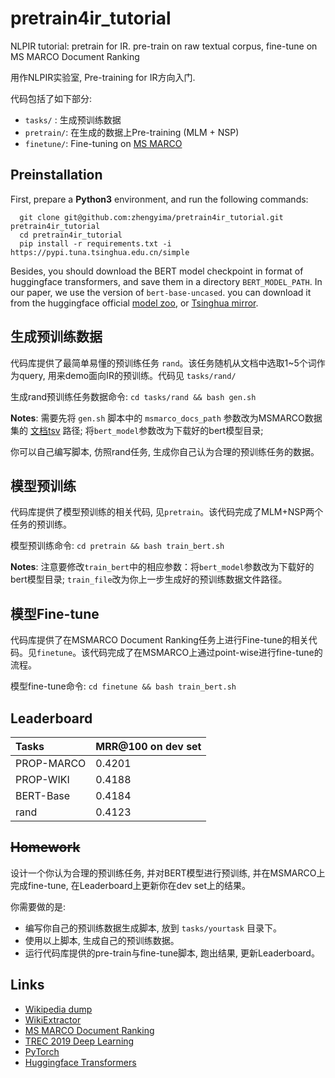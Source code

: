 # pretrain4ir_tutorial
NLPIR tutorial: pretrain for IR. pre-train on raw textual corpus, fine-tune on MS MARCO Document Ranking

用作NLPIR实验室, Pre-training for IR方向入门.

代码包括了如下部分:
- ```tasks/``` : 生成预训练数据  
- ```pretrain/```: 在生成的数据上Pre-training (MLM + NSP) 
- ```finetune/```: Fine-tuning on [MS MARCO](https://github.com/microsoft/MSMARCO-Document-Ranking)


## Preinstallation

First, prepare a **Python3** environment, and run the following commands:
```
  git clone git@github.com:zhengyima/pretrain4ir_tutorial.git pretrain4ir_tutorial
  cd pretrain4ir_tutorial
  pip install -r requirements.txt -i https://pypi.tuna.tsinghua.edu.cn/simple
```

Besides, you should download the BERT model checkpoint in format of huggingface transformers, and save them in a directory ```BERT_MODEL_PATH```. In our paper, we use the version of ```bert-base-uncased```. you can download it from the huggingface official [model zoo](https://huggingface.co/bert-base-uncased/tree/main), or [Tsinghua mirror](https://mirrors.tuna.tsinghua.edu.cn/hugging-face-models/).

## 生成预训练数据

代码库提供了最简单易懂的预训练任务 ```rand```。该任务随机从文档中选取1~5个词作为query, 用来demo面向IR的预训练。代码见 ```tasks/rand/``` 

生成rand预训练任务数据命令:
```cd tasks/rand && bash gen.sh```

**Notes**: 需要先将 ```gen.sh``` 脚本中的 ```msmarco_docs_path``` 参数改为MSMARCO数据集的 [文档tsv](https://msmarco.blob.core.windows.net/msmarcoranking/msmarco-docs.tsv.gz) 路径; 将```bert_model```参数改为下载好的bert模型目录; 

你可以自己编写脚本, 仿照rand任务, 生成你自己认为合理的预训练任务的数据。

## 模型预训练

代码库提供了模型预训练的相关代码, 见```pretrain```。该代码完成了MLM+NSP两个任务的预训练。

模型预训练命令:
```cd pretrain && bash train_bert.sh```

**Notes**: 注意要修改```train_bert```中的相应参数：将```bert_model```参数改为下载好的bert模型目录;  ```train_file```改为你上一步生成好的预训练数据文件路径。

## 模型Fine-tune

代码库提供了在MSMARCO Document Ranking任务上进行Fine-tune的相关代码。见```finetune```。该代码完成了在MSMARCO上通过point-wise进行fine-tune的流程。

模型fine-tune命令:
```cd finetune && bash train_bert.sh```

## Leaderboard

| Tasks | MRR@100 on dev set | 
| :---------------- | :---------------|
| PROP-MARCO | 0.4201 |
| PROP-WIKI | 0.4188 |
| BERT-Base | 0.4184 |
| rand | 0.4123 |


## ~~Homework~~

设计一个你认为合理的预训练任务, 并对BERT模型进行预训练, 并在MSMARCO上完成fine-tune, 在Leaderboard上更新你在dev set上的结果。

你需要做的是:
- 编写你自己的预训练数据生成脚本, 放到 ```tasks/yourtask``` 目录下。
- 使用以上脚本, 生成自己的预训练数据。
- 运行代码库提供的pre-train与fine-tune脚本, 跑出结果, 更新Leaderboard。

## Links
- [Wikipedia dump](https://dumps.wikimedia.org/enwiki/)
- [WikiExtractor](https://github.com/attardi/wikiextractor)
- [MS MARCO Document Ranking](https://github.com/microsoft/MSMARCO-Document-Ranking)
- [TREC 2019 Deep Learning](https://microsoft.github.io/msmarco/TREC-Deep-Learning-2019.html)
- [PyTorch](https://pytorch.org)
- [Huggingface Transformers](https://huggingface.co/)


